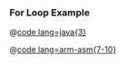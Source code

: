 ### For Loop Example

@[code lang=java{3}](.vuepress/public/examples/Assembly/ProgramFlow/ForLoop.java)

@[code lang=arm-asm{7-10}](.vuepress/public/examples/Assembly/ProgramFlow/ForLoop.asm)